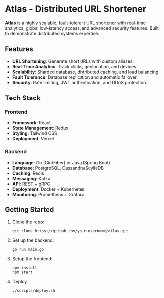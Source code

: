 # Atlas - Distributed URL Shortener

**Atlas** is a highly scalable, fault-tolerant URL shortener with real-time analytics, global low-latency access, and advanced security features. Built to demonstrate distributed systems expertise.

## Features
- **URL Shortening**: Generate short URLs with custom aliases.
- **Real-Time Analytics**: Track clicks, geolocation, and devices.
- **Scalability**: Sharded database, distributed caching, and load balancing.
- **Fault Tolerance**: Database replication and automatic failover.
- **Security**: Rate limiting, JWT authentication, and DDoS protection.

## Tech Stack
### Frontend
- **Framework**: React
- **State Management**: Redux
- **Styling**: Tailwind CSS
- **Deployment**: Vercel

### Backend
- **Language**: Go (Gin/Fiber) or Java (Spring Boot)
- **Database**: PostgreSQL, Cassandra/ScyllaDB
- **Caching**: Redis
- **Messaging**: Kafka
- **API**: REST + gRPC
- **Deployment**: Docker + Kubernetes
- **Monitoring**: Prometheus + Grafana

## Getting Started
1. Clone the repo:
   ```bash
   git clone https://github.com/your-username/atlas.git
   ```
2. Set up the backend:
    ```cd backend
    go run main.go
    ```
3. Setup the frontend:
    ```cd frontend
    npm install
    npm start
    ```
4. Deploy
    ```
    ./scripts/deploy.sh
    ```
